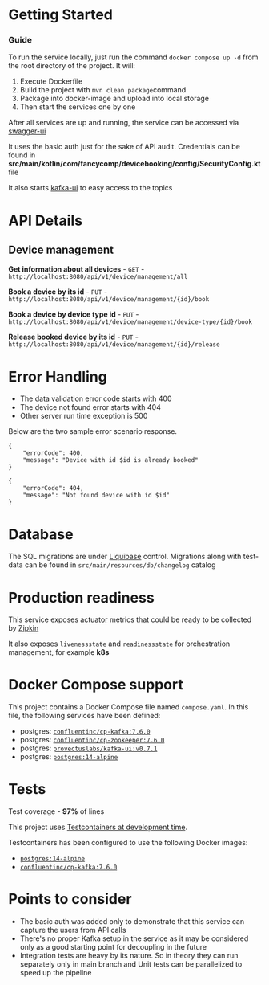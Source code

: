 # Getting Started

### Guide

To run the service locally, just run the command ```docker compose up -d```  from the root directory of the project. It will:
1. Execute Dockerfile
2. Build the project with ```mvn clean package```command
3. Package into docker-image and upload into local storage
4. Then start the services one by one

After all services are up and running, the service can be accessed via [swagger-ui](http://localhost:8080/swagger-ui/index.html) 

It uses the basic auth just for the sake of API audit. Credentials can be found in **src/main/kotlin/com/fancycomp/devicebooking/config/SecurityConfig.kt** file

It also starts [kafka-ui](http://localhost:8090/) to easy access to the topics

API Details
===========

## Device management ##

**Get information about all devices** - ```GET``` -
```http://localhost:8080/api/v1/device/management/all```

**Book a device by its id** - ```PUT``` -
```http://localhost:8080/api/v1/device/management/{id}/book```

**Book a device by device type id** - ```PUT``` -
```http://localhost:8080/api/v1/device/management/device-type/{id}/book```

**Release booked device by its id** - ```PUT``` -
```http://localhost:8080/api/v1/device/management/{id}/release```

Error Handling
=============
- The data validation error code starts with 400
- The device not found error starts with 404
- Other server run time exception is 500

Below are the two sample error scenario response.

```
{
    "errorCode": 400,
    "message": "Device with id $id is already booked"
}
```

```
{
    "errorCode": 404,
    "message": "Not found device with id $id"
}
```
# Database
The SQL migrations are under [Liquibase](https://www.liquibase.org/) control. 
Migrations along with test-data can be found in `src/main/resources/db/changelog` catalog

# Production readiness
This service exposes [actuator](http://localhost:8081/actuator) metrics that could be ready to be collected by [Zipkin](https://zipkin.io/)

It also exposes `livenessstate` and `readinessstate` for orchestration management, for example **k8s**

# Docker Compose support

This project contains a Docker Compose file named `compose.yaml`.
In this file, the following services have been defined:

* postgres: [`confluentinc/cp-kafka:7.6.0`](https://hub.docker.com/r/confluentinc/cp-kafka)
* postgres: [`confluentinc/cp-zookeeper:7.6.0`](https://hub.docker.com/r/confluentinc/cp-zookeeper)
* postgres: [`provectuslabs/kafka-ui:v0.7.1`](https://hub.docker.com/r/provectuslabs/kafka-ui)
* postgres: [`postgres:14-alpine`](https://hub.docker.com/_/postgres)

# Tests

Test coverage - **97%** of lines

This project
uses [Testcontainers at development time](https://docs.spring.io/spring-boot/docs/3.2.3/reference/html/features.html#features.testing.testcontainers.at-development-time).

Testcontainers has been configured to use the following Docker images:

* [`postgres:14-alpine`](https://hub.docker.com/_/postgres)
* [`confluentinc/cp-kafka:7.6.0`](https://hub.docker.com/r/confluentinc/cp-kafka)

# Points to consider

* The basic auth was added only to demonstrate that this service can capture the users from API calls
* There's no proper Kafka setup in the service as it may be considered only as a good starting point for decoupling in the future
* Integration tests are heavy by its nature. So in theory they can run separately only in main branch and Unit tests can be parallelized to speed up the pipeline
